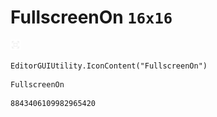 # FullscreenOn `16x16`
<img src="/img/FullscreenOn.png" width=16 height=16>

``` CSharp
EditorGUIUtility.IconContent("FullscreenOn")
```
```
FullscreenOn
```
```
8843406109982965420
```
